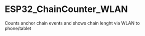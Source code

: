 # ESP32_ChainCounter_WLAN
Counts anchor chain events and shows chain lenght via WLAN to phone/tablet
